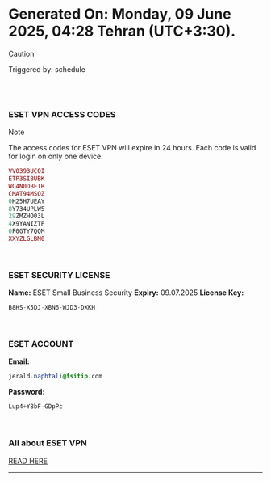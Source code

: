 # Generated On: Monday, 09 June 2025, 04:28 Tehran (UTC+3:30).

> [!CAUTION]
> Triggered by: schedule

<br><br>

### ESET VPN ACCESS CODES

> [!NOTE]
> The access codes for ESET VPN will expire in 24 hours.
> Each code is valid for login on only one device.

```ruby
VV0393UCOI
ETP3SI8UBK
WC4N0DBFTR
CMAT94MSOZ
0H25H7UEAY
8Y734UPLW5
29ZMZHO03L
4X9YANIZTP
0F0GTY7QQM
XXYZLGLBM0
```

<br>

### ESET SECURITY LICENSE

**Name:** ESET Small Business Security
**Expiry:** 09.07.2025
**License Key:**

```POV-Ray SDL
B8HS-X5DJ-XBN6-WJD3-DXKH
```

<br>

### ESET ACCOUNT

**Email:**

```CSS
jerald.naphtali@fsitip.com
```

**Password:**

```POV-Ray SDL
Lup4+Y8bF-GDpPc
```

<br>

### All about ESET VPN

[READ HERE](https://t.me/F_NiREvil/2113)

---

<br><br>

